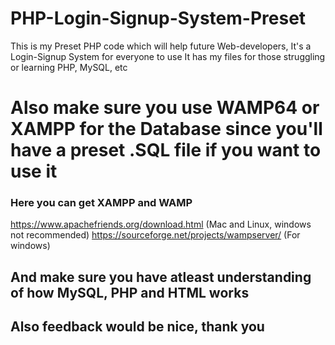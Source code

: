 # PHP-Login-Signup-System-Preset
This is my Preset PHP code which will help future Web-developers, It's a Login-Signup System for everyone to use
It has my files for those struggling or learning PHP, MySQL, etc

# Also make sure you use WAMP64 or XAMPP for the Database since you'll have a preset .SQL file if you want to use it
### Here you can get XAMPP and WAMP
https://www.apachefriends.org/download.html
(Mac and Linux, windows not recommended) 
https://sourceforge.net/projects/wampserver/
(For windows)
## And make sure you have atleast understanding of how MySQL, PHP and HTML works
## Also feedback would be nice, thank you
